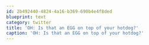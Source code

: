 ```yaml
---
id: 2b492440-4824-4a16-b369-690b4e4f8ded
blueprint: text
category: twitter
title: 'OH: Is that an EGG on top of your hotdog?'
caption: 'OH: Is that an EGG on top of your hotdog?'
---
```

